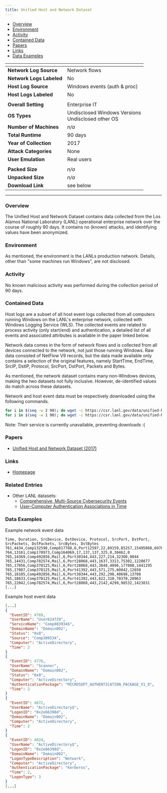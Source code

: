 ```yaml
---
title: Unified Host and Network Dataset
---
```


- [Overview](#overview)
- [Environment](#environment)
- [Activity](#activity)
- [Contained Data](#contained-data)
- [Papers](#papers)
- [Links](#links)
- [Data Examples](#data-examples)

| <!-- -->                 | <!-- -->                                              |
|--------------------------|-------------------------------------------------------|
| **Network Log Source**   | Network flows                                         |
| **Network Logs Labeled** | No                                                    |
| **Host Log Source**      | Windows events (auth & proc)                          |
| **Host Logs Labeled**    | No                                                    |
|                          |                                                       |
| **Overall Setting**      | Enterprise IT                                         |
| **OS Types**             | Undisclosed Windows Versions<br/>Undisclosed other OS |
| **Number of Machines**   | _n/a_                                                 |
| **Total Runtime**        | 90 days                                               |
| **Year of Collection**   | 2017                                                  |
| **Attack Categories**    | None                                                  |
| **User Emulation**       | Real users                                            |
|                          |                                                       |
| **Packed Size**          | _n/a_                                                 |
| **Unpacked Size**        | _n/a_                                                 |
| **Download Link**        | see below                                             |

***

### Overview

The Unified Host and Network Dataset contains data collected from the Los Alamos National Laboratory (LANL) operational
enterprise network over the course of roughly 90 days.
It contains no (known) attacks, and identifying values have been anonymized.

### Environment

As mentioned, the environment is the LANLs production network.
Details, other than "some machines run Windows", are not disclosed.

### Activity

No known malicious activity was performed during the collection period of 90 days.

### Contained Data

Host logs are a subset of all host event logs collected from all computers running Windows on the LANL's enterprise
network, collected with Windows Logging Service (WLS).
The collected events are related to process activity (only start/end) and authentication, a detailed list of all events
and associated attributes is available in the paper linked below.

Network data comes in the form of network flows and is collected from all devices connected to the network, not just
those running Windows.
Raw data consisted of NetFlow V9 records, but the data made available only contains a selection of the original
features, namely StartTime, EndTime, SrcIP, DstIP, Protocol, SrcPort, DstPort, Packets and Bytes.

As mentioned, the network dataset contains many non-Windows devices, making the two datasets not fully inclusive.
However, de-identified values do match across these datasets.

Network and host event data must be respectively downloaded using the following commands.

```bash
for i in $(seq -w 2 90); do wget -c https://csr.lanl.gov/data/unified-host-network-dataset-2017/1699547691/1KV676mDmMtzH0VsFMrq_aRXDWs=/netflow/netflow_day-$i.bz2; done
for i in $(seq -w 1 90); do wget -c https://csr.lanl.gov/data/unified-host-network-dataset-2017/1699547691/1KV676mDmMtzH0VsFMrq_aRXDWs=/wls/wls_day-$i.bz2; done
```

Note: Their service is currently unavailable, preventing downloads :(

### Papers

- [Unified Host and Network Dataset (2017)](https://doi.org/10.48550/arXiv.1708.07518)

### Links

- [Homepage](https://csr.lanl.gov/data/2017/)

### Related Entries
- Other LANL datasets:
    - [Comprehensive, Multi-Source Cybersecurity Events](comp_multi_source_cybersec_events.md)
    - [User-Computer Authentication Associations in Time](user_computer_associations.md)

### Data Examples

Example network event data

```
Time, Duration, SrcDevice, DstDevice, Protocol, SrcPort, DstPort, SrcPackets, DstPackets, SrcBytes, DstBytes
761,4434,Comp132598,Comp817788,6,Port12597,22,89159,85257,15495068,69768940
764,13161,Comp178973,Comp164069,17,137,137,325,0,30462,0
765,14369,Comp492856,Mail,6,Port30344,443,227,214,32300,9844
765,14431,Comp782574,Mail,6,Port28068,443,1637,3313,75302,1220077
765,17056,Comp378125,Mail,6,Port28068,443,3848,4096,177008,1441295
765,17087,Comp378125,Mail,6,Port41392,443,571,275,60842,12650
765,18105,Comp492856,Mail,6,Port30344,443,292,298,40698,13708
765,18633,Comp378125,Mail,6,Port41392,443,622,310,70370,20963
765,22042,Comp782574,Mail,6,Port28068,443,2142,4299,98532,1423831
[...]
```

Example host event data

```json
[...]
{
  "EventID": 4769,
  "UserName": "User624729",
  "ServiceName": "Comp883934$",
  "DomainName": "Domain002",
  "Status": "0x0",
  "Source": "Comp309534",
  "Computer": "ActiveDirectory",
  "Time": 2
}
{
  "EventID": 4776,
  "UserName": "Scanner",
  "DomainName": "Domain002",
  "Status": "0x0",
  "Computer": "ActiveDirectory",
  "AuthenticationPackage": "MICROSOFT_AUTHENTICATION_PACKAGE_V1_0",
  "Time": 2
}
{
  "EventID": 4672,
  "UserName": "ActiveDirectory$",
  "LogonID": "0x2e66398d",
  "DomainName": "Domain002",
  "Computer": "ActiveDirectory",
  "Time": 2
}
{
  "EventID": 4624,
  "UserName": "ActiveDirectory$",
  "LogonID": "0x2e66398d",
  "DomainName": "Domain002",
  "LogonTypeDescription": "Network",
  "Computer": "ActiveDirectory",
  "AuthenticationPackage": "Kerberos",
  "Time": 2,
  "LogonType": 3
}
[...]
```